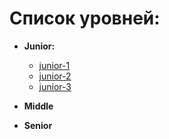 # Список уровней:

- **Junior:**

  - [junior-1](./junior-1/README.md)
  - [junior-2](./junior-2/)
  - [junior-3](./junior-3/README.md)

- **Middle**

- **Senior**
